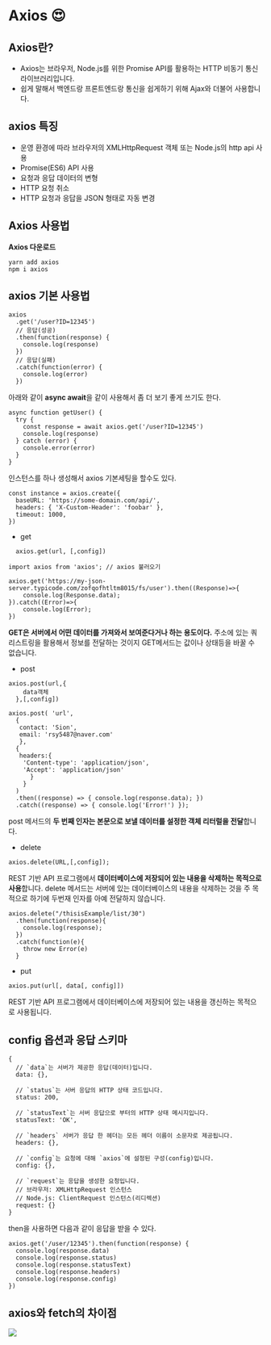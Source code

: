 # Axios 😍

## Axios란?

- Axios는 브라우저, Node.js를 위한 Promise API를 활용하는 HTTP 비동기 통신 라이브러리입니다.
- 쉽게 말해서 백엔드랑 프론트엔드랑 통신을 쉽게하기 위해 Ajax와 더불어 사용합니다.

## axios 특징

- 운영 환경에 따라 브라우저의 XMLHttpRequest 객체 또는 Node.js의 http api 사용
- Promise(ES6) API 사용
- 요청과 응답 데이터의 변형
- HTTP 요청 취소
- HTTP 요청과 응답을 JSON 형태로 자동 변경

## Axios 사용법

**Axios 다운로드**

```
yarn add axios
npm i axios
```

## axios 기본 사용법

```JS
axios
  .get('/user?ID=12345')
  // 응답(성공)
  .then(function(response) {
    console.log(response)
  })
  // 응답(실패)
  .catch(function(error) {
    console.log(error)
  })
```

아래와 같이 **async await**을 같이 사용해서 좀 더 보기 좋게 쓰기도 한다.

```JS
async function getUser() {
  try {
    const response = await axios.get('/user?ID=12345')
    console.log(response)
  } catch (error) {
    console.error(error)
  }
}
```

인스턴스를 하나 생성해서 axios 기본세팅을 할수도 있다.

```JS
const instance = axios.create({
  baseURL: 'https://some-domain.com/api/',
  headers: { 'X-Custom-Header': 'foobar' },
  timeout: 1000,
})
```

- get

```
  axios.get(url, [,config])
```

```JS
import axios from 'axios'; // axios 불러오기

axios.get('https://my-json-server.typicode.com/zofqofhtltm8015/fs/user').then((Response)=>{
    console.log(Response.data);
}).catch((Error)=>{
    console.log(Error);
})
```

**GET은 서버에서 어떤 데이터를 가져와서 보여준다거나 하는 용도이다.** 주소에 있는 쿼리스트링을 활용해서 정보를 전달하는 것이지 GET메서드는 값이나 상태등을 바꿀 수 없습니다.

- post

```
axios.post(url,{
    data객체
  },[,config])
```

```JS
axios.post( 'url',
  {
   contact: 'Sion',
   email: 'rsy5487@naver.com'
   },
  {
   headers:{
    'Content-type': 'application/json',
    'Accept': 'application/json'
      }
    }
  )
  .then((response) => { console.log(response.data); })
  .catch((response) => { console.log('Error!') });
```

post 메서드의 **두 번째 인자는 본문으로 보낼 데이터를 설정한 객체 리터럴을 전달**합니다.

- delete

```
axios.delete(URL,[,config]);
```

REST 기반 API 프로그램에서 **데이터베이스에 저장되어 있는 내용을 삭제하는 목적으로 사용**합니다. delete 메서드는 서버에 있는 데이터베이스의 내용을 삭제하는 것을 주 목적으로 하기에 두번재 인자를 아예 전달하지 않습니다.

```JS
axios.delete("/thisisExample/list/30")
  .then(function(response){
    console.log(response);
  })
  .catch(function(e){
    throw new Error(e)
  }
```

- put

```
axios.put(url[, data[, config]])
```

REST 기반 API 프로그램에서 데이터베이스에 저장되어 있는 내용을 갱신하는 목적으로 사용됩니다.

## config 옵션과 응답 스키마

```JS
{
  // `data`는 서버가 제공한 응답(데이터)입니다.
  data: {},

  // `status`는 서버 응답의 HTTP 상태 코드입니다.
  status: 200,

  // `statusText`는 서버 응답으로 부터의 HTTP 상태 메시지입니다.
  statusText: 'OK',

  // `headers` 서버가 응답 한 헤더는 모든 헤더 이름이 소문자로 제공됩니다.
  headers: {},

  // `config`는 요청에 대해 `axios`에 설정된 구성(config)입니다.
  config: {},

  // `request`는 응답을 생성한 요청입니다.
  // 브라우저: XMLHttpRequest 인스턴스
  // Node.js: ClientRequest 인스턴스(리디렉션)
  request: {}
}
```

then을 사용하면 다음과 같이 응답을 받을 수 있다.

```JS
axios.get('/user/12345').then(function(response) {
  console.log(response.data)
  console.log(response.status)
  console.log(response.statusText)
  console.log(response.headers)
  console.log(response.config)
})
```

## axios와 fetch의 차이점

![](https://cdn.discordapp.com/attachments/902487399605604352/942793400804073492/unknown.png)
